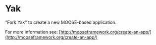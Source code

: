Yak
=====

"Fork Yak" to create a new MOOSE-based application.

For more information see: [http://mooseframework.org/create-an-app/](http://mooseframework.org/create-an-app/)
